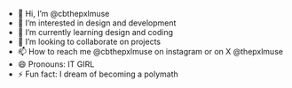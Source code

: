 - 👋 Hi, I’m @cbthepxlmuse
- 👀 I’m interested in design and development
- 🌱 I’m currently learning design and coding 
- 💞️ I’m looking to collaborate on projects
- 📫 How to reach me @cbthepxlmuse on instagram or on X @thepxlmuse
- 😄 Pronouns: IT GIRL
- ⚡ Fun fact: I dream of becoming a polymath

<!---
cbthepxlmuse/cbthepxlmuse is a ✨ special ✨ repository because its `README.md` (this file) appears on your GitHub profile.
You can click the Preview link to take a look at your changes.
--->
